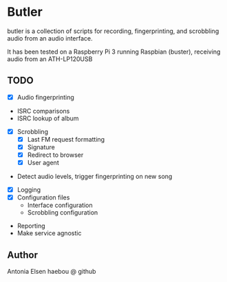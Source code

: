 # Butler

butler is a collection of scripts for recording, fingerprinting, and scrobbling audio from an audio interface.

It has been tested on a Raspberry Pi 3 running Raspbian (buster), receiving audio from an ATH-LP120USB

## TODO

- [x] Audio fingerprinting
- ISRC comparisons
- ISRC lookup of album
- [x] Scrobbling
  - [x] Last FM request formatting
  - [x] Signature
  - [x] Redirect to browser
  - [x] User agent
- Detect audio levels, trigger fingerprinting on new song
- [x] Logging
- [x] Configuration files
  - Interface configuration
  - Scrobbling configuration
- Reporting
- Make service agnostic




## Author

Antonia Elsen
haebou @ github
